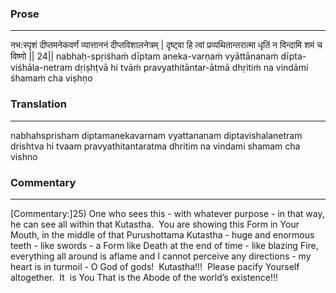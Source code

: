 ### Prose 
 --- 
नभ:स्पृशं दीप्तमनेकवर्णं
व्यात्ताननं दीप्तविशालनेत्रम् |
दृष्ट्वा हि त्वां प्रव्यथितान्तरात्मा
धृतिं न विन्दामि शमं च विष्णो || 24||
nabhaḥ-spṛiśhaṁ dīptam aneka-varṇaṁ
vyāttānanaṁ dīpta-viśhāla-netram
dṛiṣhṭvā hi tvāṁ pravyathitāntar-ātmā
dhṛitiṁ na vindāmi śhamaṁ cha viṣhṇo

### Translation 
 --- 
nabhahsprisham diptamanekavarnam vyattananam diptavishalanetram drishtva hi tvaam pravyathitantaratma dhritim na vindami shamam cha vishno

### Commentary 
 --- 
[Commentary:]25) One who sees this - with whatever purpose - in that way, he can see all within that Kutastha.  You are showing this Form in Your Mouth, in the middle of that Purushottama Kutastha - huge and enormous teeth - like swords - a Form like Death at the end of time - like blazing Fire, everything all around is aflame and I cannot perceive any directions - my heart is in turmoil - O God of gods!  Kutastha!!!  Please pacify Yourself altogether.  It  is You That is the Abode of the world’s existence!!!